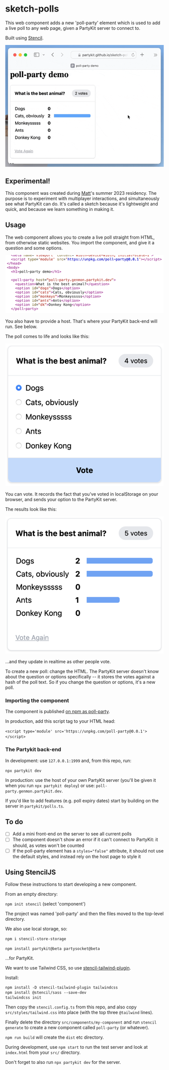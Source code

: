 # sketch-polls

This web component adds a new 'poll-party' element which is used to add a live poll to any web page, given a PartyKit server to connect to.

Built using [Stencil](https://stenciljs.com/).

![image](/assets/poll-party.gif)

## Experimental!

This component was created during [Matt](https://interconnected.org)'s summer 2023 residency. The purpose is to experiment with multiplayer interactions, and simultaneously see what PartyKit can do. It's called a sketch because it's lightweight and quick, and because we learn something in making it.

## Usage

The web component allows you to create a live poll straight from HTML, from otherwise static websites. You import the component, and give it a question and some options.

![image](/assets/source.png)

You also have to provide a host. That's where your PartyKit back-end will run. See below.

The poll comes to life and looks like this:

![image](/assets/poll.png)

You can vote. It records the fact that you've voted in localStorage on your browser, and sends your option to the PartyKit server.

The results look like this:

![image](/assets/results.png)

...and they update in realtime as other people vote.

To create a new poll: change the HTML. The PartyKit server doesn't know about the question or options specifically -- it stores the votes against a hash of the poll text. So if you change the question or options, it's a new poll.

### Importing the component

The component is published [on npm as poll-party](https://www.npmjs.com/package/poll-party).

In production, add this script tag to your HTML head:

`<script type='module' src='https://unpkg.com/poll-party@0.0.1'></script>`

### The Partykit back-end

In development: use `127.0.0.1:1999` and, from this repo, run:

`npx partykit dev`

In production: use the host of your own PartyKit server (you'll be given it when you run `npx partykit deploy`) or use: `poll-party.genmon.partykit.dev`.

If you'd like to add features (e.g. poll expiry dates) start by building on the server in `partykit/polls.ts`.

## To do

- [ ] Add a mini front-end on the server to see all current polls
- [ ] The component doesn't show an error if it can't connect to PartyKit: it should, as votes won't be counted
- [ ] If the poll-party element has a `styles="false"` attribute, it should not use the default styles, and instead rely on the host page to style it

## Using StencilJS

Follow these instructions to start developing a new component.

From an empty directory:

`npm init stencil` (select 'component')

The project was named 'poll-party' and then the files moved to the top-level directory.

We also use local storage, so:

`npm i stencil-store-storage`

`npm install partykit@beta partysocket@beta`

...for PartyKit.

We want to use Tailwind CSS, so use [stencil-tailwind-plugin](https://www.npmjs.com/package/stencil-tailwind-plugin).

Install:

```
npm install -D stencil-tailwind-plugin tailwindcss
npm install @stencil/sass --save-dev
tailwindcss init
```

Then copy the `stencil.config.ts` from this repo, and also copy `src/styles/tailwind.css` into place (with the top three `@tailwind` lines).

Finally delete the directory `src/components/my-component` and run `stencil generate` to create a new component called `poll-party` (or whatever).

`npm run build` will create the `dist` etc directory.

During development, use `npm start` to run the test server and look at `index.html` from your `src/` directory.

Don't forget to also run `npx partykit dev` for the server.
